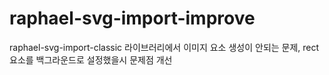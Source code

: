 # raphael-svg-import-improve
raphael-svg-import-classic 라이브러리에서 이미지 요소 생성이 안되는 문제, rect 요소를 백그라운드로 설정했을시 문제점 개선
